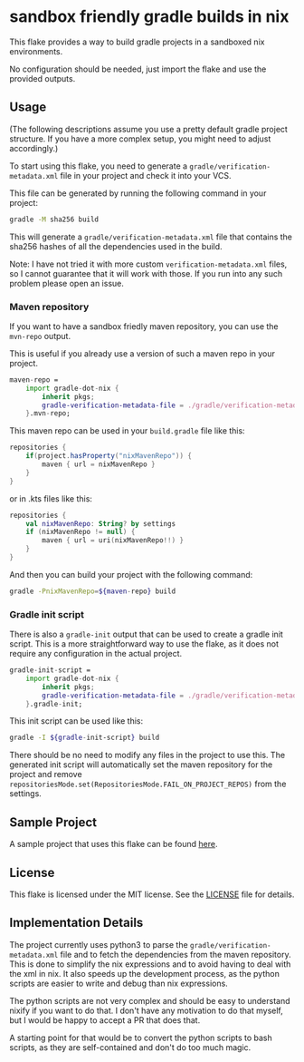 sandbox friendly gradle builds in nix
======================================

This flake provides a way to build gradle projects in a sandboxed nix environments.

No configuration should be needed, just import the flake and use the provided outputs.

Usage
---

(The following descriptions assume you use a pretty default gradle project structure. If you have a more complex setup, you might need to adjust accordingly.)

To start using this flake, you need to generate a `gradle/verification-metadata.xml` file in your project and check it into your VCS.

This file can be generated by running the following command in your project:
```sh
gradle -M sha256 build
```

This will generate a `gradle/verification-metadata.xml` file that contains the sha256 hashes of all the dependencies used in the build.

Note: I have not tried it with more custom `verification-metadata.xml` files, so I cannot guarantee that it will work with those. If you run into any such problem please open an issue.

### Maven repository

If you want to have a sandbox friedly maven repository, you can use the `mvn-repo` output.

This is useful if you already use a version of such a maven repo in your project.
```nix
maven-repo = 
    import gradle-dot-nix {
        inherit pkgs;
        gradle-verification-metadata-file = ./gradle/verification-metadata.xml;
    }.mvn-repo;
```
This maven repo can be used in your `build.gradle` file like this:
```groovy
repositories {
    if(project.hasProperty("nixMavenRepo")) {
        maven { url = nixMavenRepo }
    }
}
```
or in .kts files like this:
```kotlin
repositories {
    val nixMavenRepo: String? by settings
    if (nixMavenRepo != null) {
        maven { url = uri(nixMavenRepo!!) }
    }
}
```

And then you can build your project with the following command:
```sh
gradle -PnixMavenRepo=${maven-repo} build
```

### Gradle init script

There is also a `gradle-init` output that can be used to create a gradle init script.
This is a more straightforward way to use the flake, as it does not require any configuration in the actual project.

```nix
gradle-init-script = 
    import gradle-dot-nix {
        inherit pkgs;
        gradle-verification-metadata-file = ./gradle/verification-metadata.xml;
    }.gradle-init;
```

This init script can be used like this:
```sh
gradle -I ${gradle-init-script} build
```

There should be no need to modify any files in the project to use this.
The generated init script will automatically set the maven repository for the project and remove `repositoriesMode.set(RepositoriesMode.FAIL_ON_PROJECT_REPOS)` from the settings.

Sample Project
---

A sample project that uses this flake can be found [here](https://github.com/CrazyChaoz/Minimal-Android-UWB-App).

License
---

This flake is licensed under the MIT license. See the [LICENSE](./LICENSE) file for details.


Implementation Details
---

The project currently uses python3 to parse the `gradle/verification-metadata.xml` file and to fetch the dependencies from the maven repository.
This is done to simplify the nix expressions and to avoid having to deal with the xml in nix.
It also speeds up the development process, as the python scripts are easier to write and debug than nix expressions.

The python scripts are not very complex and should be easy to understand nixify if you want to do that. 
I don't have any motivation to do that myself, but I would be happy to accept a PR that does that.

A starting point for that would be to convert the python scripts to bash scripts, as they are self-contained and don't do too much magic.